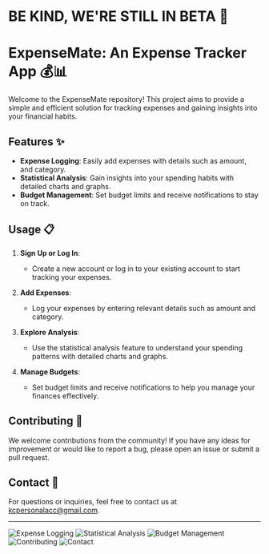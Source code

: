 # BE KIND, WE'RE STILL IN BETA 🚧

# ExpenseMate: An Expense Tracker App 💰📊

Welcome to the ExpenseMate repository! This project aims to provide a simple and efficient solution for tracking expenses and gaining insights into your financial habits.

## Features ✨

- **Expense Logging**: Easily add expenses with details such as amount, and category.
- **Statistical Analysis**: Gain insights into your spending habits with detailed charts and graphs.
- **Budget Management**: Set budget limits and receive notifications to stay on track.

## Usage 📋

1. **Sign Up or Log In**:
   - Create a new account or log in to your existing account to start tracking your expenses.
   
2. **Add Expenses**:
   - Log your expenses by entering relevant details such as amount and category.

3. **Explore Analysis**:
   - Use the statistical analysis feature to understand your spending patterns with detailed charts and graphs.

4. **Manage Budgets**:
   - Set budget limits and receive notifications to help you manage your finances effectively.

## Contributing 🤝

We welcome contributions from the community! If you have any ideas for improvement or would like to report a bug, please open an issue or submit a pull request.

## Contact 📧

For questions or inquiries, feel free to contact us at [kcpersonalacc@gmail.com](mailto:kcpersonalacc@gmail.com).

---

![Expense Logging](https://img.icons8.com/ios-filled/50/000000/money.png) ![Statistical Analysis](https://img.icons8.com/ios-filled/50/000000/combo-chart.png) ![Budget Management](https://img.icons8.com/ios-filled/50/000000/budget.png) ![Contributing](https://img.icons8.com/ios-filled/50/000000/github.png) ![Contact](https://img.icons8.com/ios-filled/50/000000/email.png)